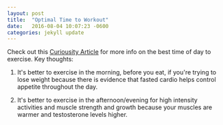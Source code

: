 ```yaml
---
layout: post
title:  "Optimal Time to Workout"
date:   2016-08-04 10:07:23 -0600
categories: jekyll update
---
```


Check out this [Curiousity Article][Curiousity] for more info on the best time of day to exercise. 
Key thoughts: 

1. It's better to exercise in the morning, before you eat, if you're trying to lose weight because 
there is evidence that fasted cardio helps control appetite throughout the day. 

2. It's better to exercise in the afternoon/evening for high intensity activities and muscle strength and growth
because your muscles are warmer and testosterone levels higher. 

[Curiousity]: https://curiosity.com/topics/the-best-time-to-exercise-depends-on-your-goals-curiosity/?utm_content=digest&utm_campaign=digest&utm_source=sendgrid&utm_medium=email#best-time-of-day-to-workout-pros-and-cons-for-working-out-morning-noon-or-night-fitnessblender

